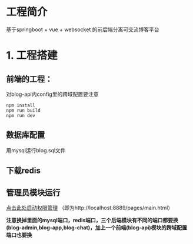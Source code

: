 # 工程简介 
基于springboot + vue + websocket 的前后端分离可交流博客平台

# 1. 工程搭建
## 前端的工程：
对blog-api内config里的跨域配置要注意

```
npm install
npm run build
npm run dev
```

## 数据库配置
用mysql运行blog.sql文件

## 下载redis

## 管理员模块运行

[点击此处启动权限管理](http://localhost:8889/pages/main.html) （即为http://localhost:8889/pages/main.html）


**注意换掉里面的mysql端口，redis端口，三个后端模块有不同的端口都要换(blog-admin,blog-app,blog-chat)，加上一个前端(blog-api)模块的跨域配置端口也要换**
